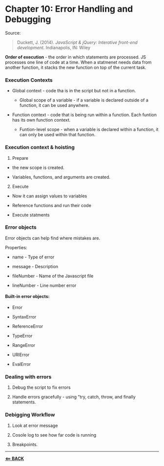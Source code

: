 # Chapter 10: Error Handling and Debugging

Source:
> Duckett, J. (2014). *JavaScript & jQuery: Interative front-end development.* Indianapolis, IN: Wiley

**Order of execution** - the order in which statements are processed. JS processes one line of code at a time. When a statmenet needs data from another function, it stacks the new function on top of the current task.

### Execution Contexts

* Global context - code tha is in the script but not in a function.
  
  * Global scope of a variable - if a variable is declared outside of a function, it can be used anywhere.

* Function context - code that is being run within a function. Each funtion has its own function context.
  
  * Funtion-level scope - when a variable is declared within a function, it can only be used within that function.

### Execution context & hoisting

1. Prepare

- the new scope is created.

- Variables, functions, and arguments are created.

2. Execute 
  
* Now it can assign values to variables

* Reference functions and run their code

* Execute statments


### Error objects

Error objects can help find where mistakes are.

Properties:

* name - Type of error

* message - Description

* fileNumber - Name of the Javascript file

* lineNumber - Line number error


#### Built-in error objects:

* Error

* SyntaxError

* ReferenceError

* TypeError

* RangeError

* URIError

* EvalError

### Dealing with errors

1. Debug the script to fix errors

2. Handle errors gracefully - using "try, catch, throw, and finally statements.

### Debigging Workflow

1. Look at error message

2. Cosole log to see how far code is running

3. Breakpoints.



-----

[**<== BACK**](201-toc.md)
